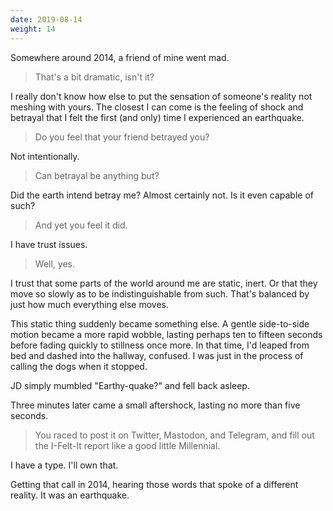 ```yaml
---
date: 2019-08-14
weight: 14
---
```


Somewhere around 2014, a friend of mine went mad.

> That's a bit dramatic, isn't it?

I really don't know how else to put the sensation of someone's reality not meshing with yours. The closest I can come is the feeling of shock and betrayal that I felt the first (and only) time I experienced an earthquake.

> Do you feel that your friend betrayed you?

Not intentionally.

> Can betrayal be anything but?

Did the earth intend betray me? Almost certainly not. Is it even capable of such?

> And yet you feel it did.

I have trust issues.

> Well, yes.

I trust that some parts of the world around me are static, inert. Or that they move so slowly as to be indistinguishable from such. That's balanced by just how much everything else moves.

This static thing suddenly became something else. A gentle side-to-side motion became a more rapid wobble, lasting perhaps ten to fifteen seconds before fading quickly to stillness once more. In that time, I'd leaped from bed and dashed into the hallway, confused. I was just in the process of calling the dogs when it stopped.

JD simply mumbled "Earthy-quake?" and fell back asleep.

Three minutes later came a small aftershock, lasting no more than five seconds.

> You raced to post it on Twitter, Mastodon, and Telegram, and fill out the I-Felt-It report like a good little Millennial.

I have a type. I'll own that.

Getting that call in 2014, hearing those words that spoke of a different reality. It was an earthquake.

